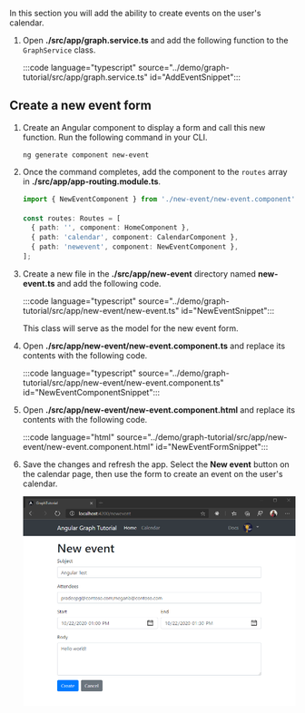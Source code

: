 <!-- markdownlint-disable MD002 MD041 -->

In this section you will add the ability to create events on the user's calendar.

1. Open **./src/app/graph.service.ts** and add the following function to the `GraphService` class.

    :::code language="typescript" source="../demo/graph-tutorial/src/app/graph.service.ts" id="AddEventSnippet":::

## Create a new event form

1. Create an Angular component to display a form and call this new function. Run the following command in your CLI.

    ```Shell
    ng generate component new-event
    ```

1. Once the command completes, add the component to the `routes` array in **./src/app/app-routing.module.ts**.

    ```typescript
    import { NewEventComponent } from './new-event/new-event.component';

    const routes: Routes = [
      { path: '', component: HomeComponent },
      { path: 'calendar', component: CalendarComponent },
      { path: 'newevent', component: NewEventComponent },
    ];
    ```

1. Create a new file in the **./src/app/new-event** directory named **new-event.ts** and add the following code.

    :::code language="typescript" source="../demo/graph-tutorial/src/app/new-event/new-event.ts" id="NewEventSnippet":::

    This class will serve as the model for the new event form.

1. Open **./src/app/new-event/new-event.component.ts** and replace its contents with the following code.

    :::code language="typescript" source="../demo/graph-tutorial/src/app/new-event/new-event.component.ts" id="NewEventComponentSnippet":::

1. Open **./src/app/new-event/new-event.component.html** and replace its contents with the following code.

    :::code language="html" source="../demo/graph-tutorial/src/app/new-event/new-event.component.html" id="NewEventFormSnippet":::

1. Save the changes and refresh the app. Select the **New event** button on the calendar page, then use the form to create an event on the user's calendar.

    ![A screenshot of the new event form](images/create-event.png)
